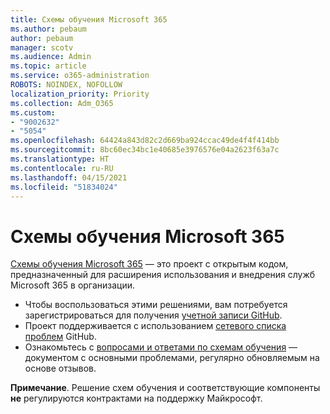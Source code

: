 ```yaml
---
title: Схемы обучения Microsoft 365
ms.author: pebaum
author: pebaum
manager: scotv
ms.audience: Admin
ms.topic: article
ms.service: o365-administration
ROBOTS: NOINDEX, NOFOLLOW
localization_priority: Priority
ms.collection: Adm_O365
ms.custom:
- "9002632"
- "5054"
ms.openlocfilehash: 64424a843d82c2d669ba924ccac49de4f4f414bb
ms.sourcegitcommit: 8bc60ec34bc1e40685e3976576e04a2623f63a7c
ms.translationtype: HT
ms.contentlocale: ru-RU
ms.lasthandoff: 04/15/2021
ms.locfileid: "51834024"
---
```

# <a name="microsoft-365-learning-pathways"></a>Схемы обучения Microsoft 365

[Схемы обучения Microsoft 365](https://docs.microsoft.com/office365/customlearning/) — это проект с открытым кодом, предназначенный для расширения использования и внедрения служб Microsoft 365 в организации.

- Чтобы воспользоваться этими решениями, вам потребуется зарегистрироваться для получения [учетной записи GitHub](https://aka.ms/joingithub).
- Проект поддерживается с использованием [сетевого списка проблем](https://aka.ms/CustomLearningHelp) GitHub.
- Ознакомьтесь с [вопросами и ответами по схемам обучения](https://docs.microsoft.com/office365/customlearning/faq) — документом с основными проблемами, регулярно обновляемым на основе отзывов.

**Примечание**. Решение схем обучения и соответствующие компоненты **не** регулируются контрактами на поддержку Майкрософт.

